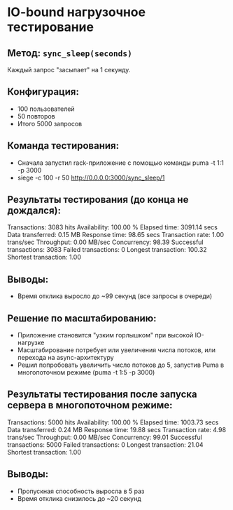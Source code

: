 # IO-bound нагрузочное тестирование

## Метод: `sync_sleep(seconds)`
Каждый запрос "засыпает" на 1 секунду.

## Конфигурация:
- 100 пользователей
- 50 повторов
- Итого 5000 запросов

## Команда тестирования: 
- Сначала запустил rack-приложение с помощью команды puma -t 1:1 -p 3000
- siege -c 100 -r 50 http://0.0.0.0:3000/sync_sleep/1

## Результаты тестирования (до конца не дождался):
Transactions:                    3083 hits
Availability:                    100.00 %
Elapsed time:                    3091.14 secs
Data transferred:                0.15 MB
Response time:                   98.65 secs
Transaction rate:                1.00 trans/sec
Throughput:                      0.00 MB/sec
Concurrency:                     98.39
Successful transactions:         3083
Failed transactions:             0
Longest transaction:             100.32
Shortest transaction:            1.00

## Выводы:
- Время отклика выросло до ~99 секунд (все запросы в очереди)

## Решение по масштабированию:
- Приложение становится "узким горлышком" при высокой IO-нагрузке
- Масштабирование потребует или увеличения числа потоков, или перехода на async-архитектуру
- Решил попробовать увеличить число потоков до 5, запустив Puma в многопоточном режиме (puma -t 1:5 -p 3000)

## Результаты тестирования после запуска сервера в многопоточном режиме:
Transactions:                   5000 hits
Availability:                   100.00 %
Elapsed time:                   1003.73 secs
Data transferred:               0.24 MB
Response time:                  19.88 secs
Transaction rate:               4.98 trans/sec
Throughput:                     0.00 MB/sec
Concurrency:                    99.01
Successful transactions:        5000
Failed transactions:            0
Longest transaction:            21.04
Shortest transaction:           1.00

## Выводы:
- Пропускная способность выросла в 5 раз
- Время отклика снизилось до ~20 секунд

